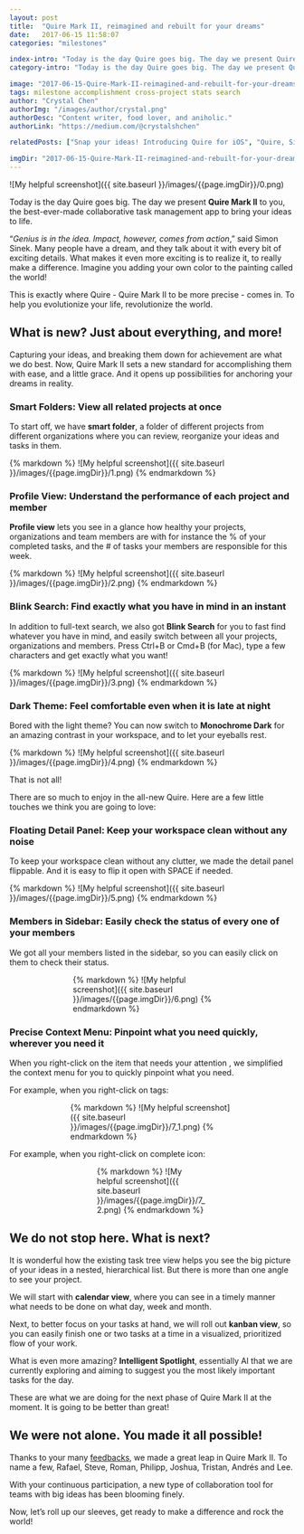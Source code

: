 ```yaml
---
layout: post
title:  "Quire Mark II, reimagined and rebuilt for your dreams"
date:   2017-06-15 11:58:07
categories: "milestones"

index-intro: "Today is the day Quire goes big. The day we present Quire Mark II to you, the best-ever-made collaborative task management app to bring your ideas to life. “Genius is in the idea. Impact, however, comes from action,” said Simon Sinek. Many people have a dream, and they talk about it with every bit of exciting details. What makes it even more exciting is to realize it, to really make a difference. Imagine you adding your own color to the painting..."
category-intro: "Today is the day Quire goes big. The day we present Quire Mark II to you, the best-ever-made collaborative task management app to..."

image: "2017-06-15-Quire-Mark-II-reimagined-and-rebuilt-for-your-dreams/0.png"
tags: milestone accomplishment cross-project stats search
author: "Crystal Chen"
authorImg: "/images/author/crystal.png"
authorDesc: "Content writer, food lover, and aniholic."
authorLink: "https://medium.com/@crystalshchen"

relatedPosts: ["Snap your ideas! Introducing Quire for iOS", "Quire, Siri's Best Task Manager Friend"]

imgDir: "2017-06-15-Quire-Mark-II-reimagined-and-rebuilt-for-your-dreams"
---
```



![My helpful screenshot]({{ site.baseurl }}/images/{{page.imgDir}}/0.png)

Today is the day Quire goes big. The day we present **Quire Mark II** to you, the best-ever-made collaborative task management app to bring your ideas to life.
 
“*Genius is in the idea. Impact, however, comes from action*,” said Simon Sinek. Many people have a dream, and they talk about it with every bit of exciting details. What makes it even more exciting is to realize it, to really make a difference. Imagine you adding your own color to the painting called the world!
 
This is exactly where Quire - Quire Mark II to be more precise - comes in. To help you evolutionize your life, revolutionize the world.

## What is new? Just about everything, and more!

Capturing your ideas, and breaking them down for achievement are what we do best. Now, Quire Mark II sets a new standard for accomplishing them with ease, and a little grace. And it opens up possibilities for anchoring your dreams in reality.

### **Smart Folders: View all related projects at once**

To start off, we have **smart folder**, a folder of different projects from different organizations where you can review, reorganize your ideas and tasks in them.

<div style="max-width: 550px; max-height: 305px; margin: 0 auto;">
{% markdown %}
![My helpful screenshot]({{ site.baseurl }}/images/{{page.imgDir}}/1.png)
{% endmarkdown %}
</div>

### **Profile View: Understand the performance of each project and member**
 
**Profile view** lets you see in a glance how healthy your projects, organizations and team members are with for instance the % of your completed tasks, and the # of tasks your members are responsible for this week.

<div style="max-width: 581px; max-height: 424px; margin: 0 auto;">
{% markdown %}
![My helpful screenshot]({{ site.baseurl }}/images/{{page.imgDir}}/2.png)
{% endmarkdown %}
</div>

### **Blink Search: Find exactly what you have in mind in an instant**
 
In addition to full-text search, we also got **Blink Search** for you to fast find whatever you have in mind, and easily switch between all your projects, organizations and members. Press Ctrl+B or Cmd+B (for Mac), type a few characters and get exactly what you want!

<div style="max-width: 550px; max-height: 348px; margin: 0 auto;">
{% markdown %}
![My helpful screenshot]({{ site.baseurl }}/images/{{page.imgDir}}/3.png)
{% endmarkdown %}
</div>

### **Dark Theme: Feel comfortable even when it is late at night**
 
Bored with the light theme? You can now switch to **Monochrome Dark** for an amazing contrast in your workspace, and to let your eyeballs rest.

<div style="max-width: 550px; max-height: 259px; margin: 0 auto;">
{% markdown %}
![My helpful screenshot]({{ site.baseurl }}/images/{{page.imgDir}}/4.png)
{% endmarkdown %}
</div>

That is not all!
 
There are so much to enjoy in the all-new Quire. Here are a few little touches we think you are going to love:
 
### **Floating Detail Panel: Keep your workspace clean without any noise**
 
To keep your workspace clean without any clutter, we made the detail panel flippable. And it is easy to flip it open with SPACE if needed.

<div style="max-width: 550px; max-height: 240px; margin: 0 auto;">
{% markdown %}
![My helpful screenshot]({{ site.baseurl }}/images/{{page.imgDir}}/5.png)
{% endmarkdown %}
</div>

### **Members in Sidebar: Easily check the status of every one of your members**
 
We got all your members listed in the sidebar, so you can easily click on them to check their status.

<div style="max-width: 280px; max-height: 315px; margin: 0 auto;">
{% markdown %}
![My helpful screenshot]({{ site.baseurl }}/images/{{page.imgDir}}/6.png)
{% endmarkdown %}
</div>

### **Precise Context Menu: Pinpoint what you need quickly, wherever you need it**
 
When you right-click on the item that needs your attention , we simplified the context menu for you to quickly pinpoint what you need.

For example, when you right-click on tags:

<div style="max-width: 289px; max-height: 153px; margin: 0 auto;">
{% markdown %}
![My helpful screenshot]({{ site.baseurl }}/images/{{page.imgDir}}/7_1.png)
{% endmarkdown %}
</div>

For example, when you right-click on complete icon:

<div style="max-width: 195px; max-height: 140px; margin: 0 auto;">
{% markdown %}
![My helpful screenshot]({{ site.baseurl }}/images/{{page.imgDir}}/7_2.png)
{% endmarkdown %}
</div>

## We do not stop here. What is next?
 
It is wonderful how the existing task tree view helps you see the big picture of your ideas in a nested, hierarchical list. But there is more than one angle to see your project.
 
We will start with **calendar view**, where you can see in a timely manner what needs to be done on what day, week and month.
 
Next, to better focus on your tasks at hand, we will roll out **kanban view**, so you can easily finish one or two tasks at a time in a visualized, prioritized flow of your work.
 
What is even more amazing? **Intelligent Spotlight**, essentially AI that we are currently exploring and aiming to suggest you the most likely important tasks for the day.
 
These are what we are doing for the next phase of Quire Mark II at the moment. It is going to be better than great!

## We were not alone. You made it all possible!
 
Thanks to your many [feedbacks](https://quire.io/w/Quire_Feedbacks/Quire_Feedbacks), we made a great leap in Quire Mark II. To name a few, Rafael, Steve, Roman, Philipp, Joshua, Tristan, Andrés and Lee.
 
With your continuous participation, a new type of collaboration tool for teams with big ideas has been blooming finely.
 
Now, let’s roll up our sleeves, get ready to make a difference and rock the world!

[jekyll]:      http://jekyllrb.com
[jekyll-gh]:   https://github.com/jekyll/jekyll
[jekyll-help]: https://github.com/jekyll/jekyll-help
